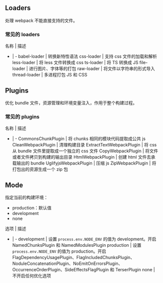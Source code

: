 ## Loaders

处理 webpack 不能直接支持的文件。

### 常见的 loaders

 名称 | 描述  
 - | - 
babel-loader | 转换新特性语法
css-loader | 支持 css 文件的加载和解析
less-loader | 将 less 文件转换成 css
ts-loader | 将 TS 转换成 JS
file-loader | 进行图片、字体等的打包
raw-loader | 将文件以字符串的形式导入
thread-loader | 多进程打包 JS 和 CSS

## Plugins

优化 bundle 文件，资源管理和环境变量注入，作用于整个构建过程。

### 常见的 plugins

名称 | 描述
 - | -
 CommonsChunkPlugin | 将 chunks 相同的模块代码提取成公共 js
 CleanWebpackPlugin | 清理构建目录
 ExtractTextWebpackPlugin | 将 css 从 bundle 文件里提取成一个独立的 css 文件
 CopyWebpackPlugin | 将文件或者文件拷贝到构建的输出目录
 HtmlWebpackPlugin | 创建 html 文件去承载输出的 bundle
 UglifyjsWebpackPlugin | 压缩 js
 ZipWebpackPlugin | 将打包出的资源生成一个 zip 包

 ## Mode

 指定当前的构建环境：
  - production：默认值
  - development
  - none

选项 | 描述
 - | - 
development | 设置 `process.env.NODE_ENV` 的值为 development。开启 NamedChunksPlugin 和 NamedModulesPlugin
production | 设置 `process.env.NODE_ENV` 的值为 production。开启 FlagDependencyUsagePlugin、FlagIncludedChunksPlugin、NoduleConcatenationPlugin、NoEmitOnErrorsPlugin、OccurrenceOrderPlugin、SideEffectsFlagPlugin 和 TerserPlugin
none | 不开启任何优化选项